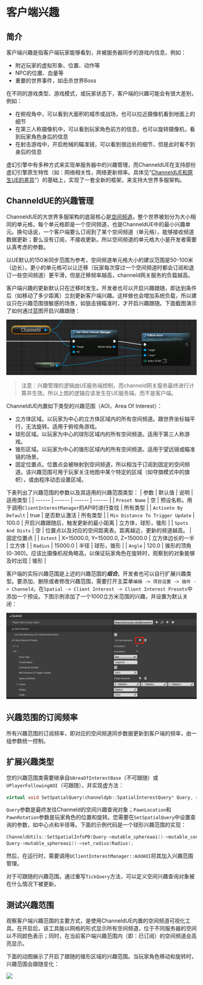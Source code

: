 # 客户端兴趣
## 简介
客户端兴趣是指客户端玩家能够看到，并被服务器同步的游戏内信息，例如：
- 附近玩家的虚拟形象、位置、动作等
- NPC的位置、血量等
- 重要的世界事件，如击杀世界Boss

在不同的游戏类型、游戏模式，或玩家状态下，客户端的兴趣可能会有很大差别，例如：
- 在俯视角中，可以看到大面积的城市或战场，也可以拉近摄像机看到地面上的细节
- 在第三人称摄像机中，可以看到玩家角色前方的信息，也可以旋转摄像机，看到玩家角色身后的信息
- 在射击游戏中，开启枪械的瞄准镜，可以看到很远处的细节，但是此时看不到身后的信息

虚幻引擎中有多种方式来实现单服务器中的兴趣管理，而ChanneldUE在支持部份虚幻引擎原生特性（如：网络相关性，网络更新频率。具体见“[ChanneldUE和原生UE的差异](native-ue-comparison.md)”）的基础上，实现了一套全新的框架，来支持大世界多服架构。

## ChanneldUE的兴趣管理
ChanneldUE的大世界多服架构的底层核心是[空间频道](use-spatial-channel.md#71空间频道简介)。整个世界被划分为大小相同的单元格，每个单元格即是一个空间频道，也是ChanneldUE中的最小兴趣单元。换句话说，一个客户端要么订阅到了某个空间频道（单元格），能够接收频道数据更新；要么没有订阅，不接收更新。所以空间频道的单元格大小是开发者需要认真考虑的参数。

以UE默认的150米同步范围为参考，空间频道单元格大小的建议范围是50-100米（边长）。更小的单元格可以让迁移（玩家每次穿过一个空间频道时都会订阅和退订一些空间频道）更平滑，但是迁移频率越高，channeld网关服务的负载越高。

客户端兴趣的更新默认只在迁移时发生。开发者也可以开启兴趣跟随，即达到条件后（如移动了多少距离）立刻更新客户端兴趣。这样做也会增加系统负载，所以建议只在兴趣范围很敏感的场景，如狙击镜瞄准时，才开启兴趣跟随。下面截图演示了如何通过蓝图开启兴趣跟随：

![](../images/interest_follow_actor.png)
> 注意：兴趣管理的逻辑由UE服务端控制，而channeld网关服务最终进行计算并生效。所以上图的逻辑应该发生在UE服务端，而不是客户端。

ChanneldUE内置如下类型的兴趣范围（AOI，Area Of Interest）：
- 立方体区域。以玩家为中心的立方体区域内的所有空间频道。跟世界坐标轴平行，无法旋转。适用于俯视角游戏。
- 球形区域。以玩家为中心的球形区域内的所有空间频道。适用于第三人称游戏。
- 锥形区域。以玩家为中心的锥形区域内的所有空间频道。适用于望远镜或瞄准镜的场景。
- 固定位置点。位置点会被映射到空间频道，所以相当于订阅到固定的空间频道。该兴趣范围可用于玩家关注地图中某个特定的区域（如夺旗模式中的旗帜），或由程序动态设置区域。

下表列出了兴趣范围的参数以及其适用的兴趣范围类型：
| 参数 | 默认值 | 说明 | 适用类型 |
| ------ | ------ | ------ | ------ |
| `Preset Name` | 空 | 预设名称。用于调用`ClientInterestManager`的API时进行查找 | 所有类型 |
| `Activete By Default` | true | 是否默认激活 | 所有类型 |
| `Min Distance To Trigger Update` | 100.0 | 开启兴趣跟随后，触发更新的最小距离 | 立方体，球形，锥形 |
| `Spots And Dists` | 空 | 位置点以及对应的空间距离表。距离越近，更新的频道越高。 | 固定位置点 |
| `Extent` | X=15000.0, Y=15000.0, Z=15000.0 | 立方体边长的一半 | 立方体 |
| `Radius` | 15000.0 | 半径 | 球形，锥形 |
| `Angle` | 120.0 | 锥形的顶角(0-360)。应该比摄像机视角略高，以保证玩家角色在旋转时，观察到的对象能够及时出现 | 锥形 |

客户端的实际兴趣范围是上述的兴趣范围的***组合***。开发者也可以自行扩展兴趣类型。要添加、删除或者修改兴趣范围，需要打开主菜单`编辑 -> 项目设置 -> 插件 -> Channeld`，在`Spatial -> Client Interest -> Client Interest Presets`中添加一个预设。下图示例添加了一个1000立方米范围的兴趣，并设置为默认关闭：

![](../images/add_box_interest.png)

## 兴趣范围的订阅频率
所有兴趣范围的订阅频率，即对应的空间频道同步数据更新到客户端的频率，由一组参数统一控制。

## 扩展兴趣类型
您的兴趣范围类需要继承自`UAreaOfInterestBase`（不可跟随）或`UPlayerFollowingAOI`（可跟随），并实现虚方法：
```cpp
virtual void SetSpatialQuery(channeldpb::SpatialInterestQuery* Query, const FVector& PawnLocation, const FRotator& PawnRotation) override;
```
`Query`参数是最终发往Channeld的空间兴趣查询对象；`PawnLocation`和`PawnRotation`参数是玩家角色的位置和旋转。您需要在`SetSpatialQuery`中设置查询的参数，如中心点和半径等。下面的示例代码是一个球形兴趣范围的实现：
```cpp
ChanneldUtils::SetSpatialInfoPB(Query->mutable_sphereaoi()->mutable_center(), PawnLocation);
Query->mutable_sphereaoi()->set_radius(Radius);
```
然后，在运行时，需要调用`UClientInterestManager::AddAOI`将其加入兴趣范围管理。

对于可跟随的兴趣范围，通过重写`TickQuery`方法，可以定义空间兴趣查询对象被在什么情况下被更新。

## 测试兴趣范围
观察客户端兴趣范围的主要方式，是使用ChanneldUE内置的空间频道可视化工具。在开启后，该工具能以网格的形式显示所有空间频道，位于不同服务器的空间以不同颜色表示；同时，在当前客户端兴趣范围内（即：已订阅）的空间频道会高亮显示。

下面的动图展示了开启了跟随的锥形区域的兴趣范围。当玩家角色移动和旋转时，兴趣范围会跟随变化：

![](../images/cone_interest.gif)